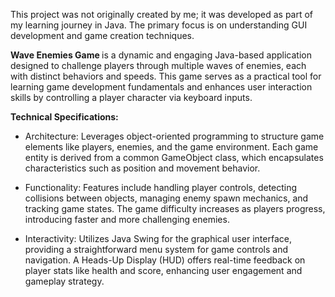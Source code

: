 This project was not originally created by me; it was developed as part of my learning journey in Java.
The primary focus is on understanding GUI development and game creation techniques.

<b>Wave Enemies Game </b> is a dynamic and engaging Java-based application designed to challenge players through multiple waves of enemies, each with distinct behaviors and speeds. This game serves as a practical tool for learning game development fundamentals and enhances user interaction skills by controlling a player character via keyboard inputs.

<b>Technical Specifications:</b>

  - Architecture: Leverages object-oriented programming to structure game elements like players, enemies, and the game environment. Each game entity is derived from a common GameObject class, which encapsulates characteristics such as position and movement behavior.

  - Functionality: Features include handling player controls, detecting collisions between objects, managing enemy spawn mechanics, and tracking game states. The game difficulty increases as players progress, introducing faster and more challenging enemies.

  - Interactivity: Utilizes Java Swing for the graphical user interface, providing a straightforward menu system for game controls and navigation. A Heads-Up Display (HUD) offers real-time feedback on player stats like health and score, enhancing user engagement and gameplay strategy.

